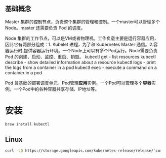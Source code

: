 ## 基础概念
Master
集群的控制节点，负责整个集群的管理和控制。一个master可以管理多个Node。master 还需要负责 Pod 的调度。

Node 
集群的工作节点，可以是VM或者物理机。工作负载主要是运行容器应用，因此它有两部分组成：1. Kubelet 进程，为了和 Kubernetes Master 通信。2.容器运行时,提供容器运行环境。一个Node上可以有多个Pod运行。Node需要负责Pod 的创建、启动、监控、重启、销毁。
kubectl get - list resources
kubectl describe - show detailed information about a resource
kubectl logs - print the logs from a container in a pod
kubectl exec - execute a command on a container in a pod

Pod
最基础的部署调度单元。Pod管理**应用**实例。一个Pod可以管理多个**容器**实例。一个Pod中的各种容器共享存储、IP地址等。

# 安装

```bash
brew install kubectl
```

## Linux
```bash
curl -LO https://storage.googleapis.com/kubernetes-release/release/`curl -s https://storage.googleapis.com/kubernetes-release/release/stable.txt`/bin/linux/amd64/kubectl

